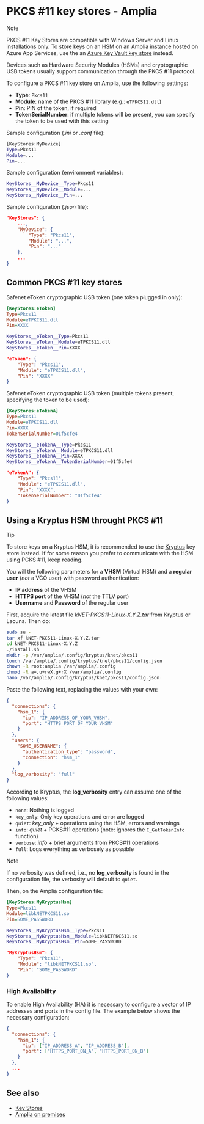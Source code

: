 ﻿# PKCS #11 key stores - Amplia

> [!NOTE]
> PKCS #11 Key Stores are compatible with Windows Server and Linux installations only. To store keys on an HSM on an Amplia instance hosted on Azure App Services, use the an [Azure Key Vault key store](azure.md) instead.

Devices such as Hardware Security Modules (HSMs) and cryptographic USB tokens usually support communication through the
PKCS #11 protocol.

To configure a PKCS #11 key store on Amplia, use the following settings:

* **Type**: `Pkcs11`
* **Module**: name of the PKCS #11 library (e.g.: `eTPKCS11.dll`)
* **Pin**: PIN of the token, if required
* **TokenSerialNumber**: if multiple tokens will be present, you can specify the token to be used with this setting 

Sample configuration (*.ini* or *.conf* file):

```bash
[KeyStores:MyDevice]
Type=Pkcs11
Module=...
Pin=...
```

Sample configuration (environment variables):

```bash
KeyStores__MyDevice__Type=Pkcs11
KeyStores__MyDevice__Module=...
KeyStores__MyDevice__Pin=...
```

Sample configuration (*.json* file):

```json
"KeyStores": {
	...,
	"MyDevice": {
		"Type": "Pkcs11",
		"Module": "...",
		"Pin": "..."
	},
	...
}
```

## Common PKCS #11 key stores

Safenet eToken cryptographic USB token (one token plugged in only):

```ini
[KeyStores:eToken]
Type=Pkcs11
Module=eTPKCS11.dll
Pin=XXXX
```

```sh
KeyStores__eToken__Type=Pkcs11
KeyStores__eToken__Module=eTPKCS11.dll
KeyStores__eToken__Pin=XXXX
```

```json
"eToken": {
	"Type": "Pkcs11",
	"Module": "eTPKCS11.dll",
	"Pin": "XXXX"
}
```

Safenet eToken cryptographic USB token (multiple tokens present, specifying the token to be used):

```ini
[KeyStores:eTokenA]
Type=Pkcs11
Module=eTPKCS11.dll
Pin=XXXX
TokenSerialNumber=01f5cfe4
```

```sh
KeyStores__eTokenA__Type=Pkcs11
KeyStores__eTokenA__Module=eTPKCS11.dll
KeyStores__eTokenA__Pin=XXXX
KeyStores__eTokenA__TokenSerialNumber=01f5cfe4
```

```json
"eTokenA": {
	"Type": "Pkcs11",
	"Module": "eTPKCS11.dll",
	"Pin": "XXXX",
	"TokenSerialNumber": "01f5cfe4"
}
```

## Using a Kryptus HSM throught PKCS #11

> [!TIP]
> To store keys on a Kryptus HSM, it is recommended to use the [Kryptus](kryptus.md) key store instead. If for some reason you prefer
> to communicate with the HSM using PCKS #11, keep reading.

You will the following parameters for a **VHSM** (Virtual HSM) and a **regular user** (*not* a VCO user) with password authentication:

* **IP address** of the VHSM
* **HTTPS port** of the VHSM (*not* the TTLV port)
* **Username** and **Password** of the regular user

First, acquire the latest file *kNET-PKCS11-Linux-X.Y.Z.tar* from Kryptus or Lacuna. Then do:

```sh
sudo su -
tar xf kNET-PKCS11-Linux-X.Y.Z.tar
cd kNET-PKCS11-Linux-X.Y.Z
./install.sh
mkdir -p /var/amplia/.config/kryptus/knet/pkcs11
touch /var/amplia/.config/kryptus/knet/pkcs11/config.json
chown -R root:amplia /var/amplia/.config
chmod -R a=,u+rwX,g+rX /var/amplia/.config
nano /var/amplia/.config/kryptus/knet/pkcs11/config.json
```

Paste the following text, replacing the values with your own:

```json
{
  "connections": {
    "hsm_1": {
      "ip": "IP_ADDRESS_OF_YOUR_VHSM",
      "port": "HTTPS_PORT_OF_YOUR_VHSM"
    }
  },
  "users": {
    "SOME_USERNAME": {
      "authentication_type": "password",
      "connection": "hsm_1"
    }
  },
  "log_verbosity": "full"
}
```

According to Kryptus, the **log_verbosity** entry can assume one of the following values:

* `none`: Nothing is logged
* `key_only`: Only key operations and error are logged
* `quiet`: *key_only* + operations using the HSM, errors and warnings
* `info`: *quiet* + PCKS#11 operations (note: ignores the `C_GetTokenInfo` function)
* `verbose`: *info* + brief arguments from PKCS#11 operations
* `full`: Logs everything as verbosely as possible

> [!NOTE]
> If no verbosity was defined, i.e., no **log_verbosity** is found in the configuration file, the verbosity will default to `quiet`.

Then, on the Amplia configuration file:

```ini
[KeyStores:MyKryptusHsm]
Type=Pkcs11
Module=libkNETPKCS11.so
Pin=SOME_PASSWORD
```

```sh
KeyStores__MyKryptusHsm__Type=Pkcs11
KeyStores__MyKryptusHsm__Module=libkNETPKCS11.so
KeyStores__MyKryptusHsm__Pin=SOME_PASSWORD
```

```json
"MyKryptusHsm": {
	"Type": "Pkcs11",
	"Module": "libkNETPKCS11.so",
	"Pin": "SOME_PASSWORD"
}
```

### High Availability

To enable High Availability (HA) it is necessary to configure a vector of IP addresses and ports in the config file. The example below shows the necessary configuration:

```json
{
  "connections": {
    "hsm_1": {
      "ip": ["IP_ADDRESS_A", "IP_ADDRESS_B"],
      "port": ["HTTPS_PORT_ON_A", "HTTPS_PORT_ON_B"]
    }
  },
  ...
}

```

## See also

* [Key Stores](index.md)
* [Amplia on premises](../index.md)
